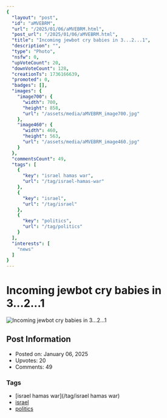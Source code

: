 ```yaml
---
{
  "layout": "post",
  "id": "aMVEBRM",
  "url": "/2025/01/06/aMVEBRM.html",
  "post_url": "/2025/01/06/aMVEBRM.html",
  "title": "Incoming jewbot cry babies in 3...2...1",
  "description": "",
  "type": "Photo",
  "nsfw": 0,
  "upVoteCount": 20,
  "downVoteCount": 128,
  "creationTs": 1736166639,
  "promoted": 0,
  "badges": [],
  "images": {
    "image700": {
      "width": 700,
      "height": 858,
      "url": "/assets/media/aMVEBRM_image700.jpg"
    },
    "image460": {
      "width": 460,
      "height": 563,
      "url": "/assets/media/aMVEBRM_image460.jpg"
    }
  },
  "commentsCount": 49,
  "tags": [
    {
      "key": "israel hamas war",
      "url": "/tag/israel-hamas-war"
    },
    {
      "key": "israel",
      "url": "/tag/israel"
    },
    {
      "key": "politics",
      "url": "/tag/politics"
    }
  ],
  "interests": [
    "news"
  ]
}
---
```


# Incoming jewbot cry babies in 3...2...1

![Incoming jewbot cry babies in 3...2...1](/assets/media/aMVEBRM_image700.jpg)

## Post Information

- Posted on: January 06, 2025
- Upvotes: 20
- Comments: 49

### Tags

- [israel hamas war](/tag/israel hamas war)
- [israel](/tag/israel)
- [politics](/tag/politics)
